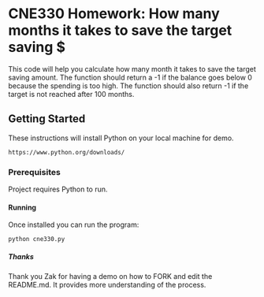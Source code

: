 # CNE330 Homework: How many months it takes to save the target saving $

This code will help you calculate how many month it takes to save the target saving amount. 
The function should return a -1 if the balance goes below 0 because the spending is too high. 
The function should also return -1 if the target is not reached after 100 months.

## Getting Started

These instructions will install Python on your local machine for demo.
```
https://www.python.org/downloads/
```
### Prerequisites

Project requires Python to run.

#### Running

Once installed you can run the program:
```
python cne330.py
```
##### Thanks

Thank you Zak for having a demo on how to FORK and edit the README.md. It provides more understanding of the process.  